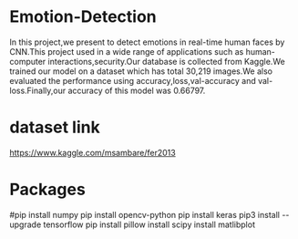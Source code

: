 # Emotion-Detection
In this project,we present to detect emotions in real-time human faces by CNN.This project used in a wide range of applications such as human-computer interactions,security.Our database is collected from Kaggle.We trained our model on a dataset which has total 30,219 images.We also evaluated the performance using accuracy,loss,val-accuracy and val-loss.Finally,our accuracy of this model was 0.66797.
# dataset link
https://www.kaggle.com/msambare/fer2013

# Packages
#pip install numpy
pip install opencv-python
pip install keras
pip3 install --upgrade tensorflow
pip install pillow
install scipy
install matlibplot
